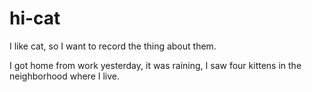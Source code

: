 # hi-cat
I like cat, so I want to record the thing about them.

I got home from work yesterday, it was raining, I saw four kittens in the neighborhood where I live.

